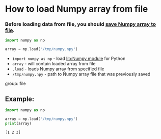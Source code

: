 # How to load Numpy array from file

### Before loading data from file, you should [save Numpy array to file](/python-numpy/save-array-to-file).

```python
import numpy as np

array = np.load('/tmp/numpy.npy')
```

- `import numpy as np` - load [lib:Numpy module](/python-numpy/how-to-install-python-numpy-lib) for Python
- `array` - will contain loaded array from file
- `.load` - loads Numpy array from specified file
- `/tmp/numpy.npy` - path to Numpy array file that was previously saved

group: file

## Example: 
```python
import numpy as np

array = np.load('/tmp/numpy.npy')
print(array)
```
```
[1 2 3]

```

